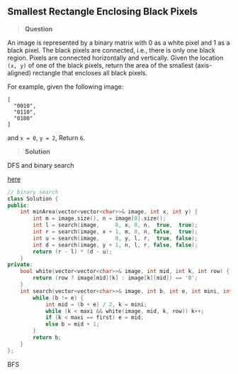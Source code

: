 ## Smallest Rectangle Enclosing Black Pixels

>**Question**

An image is represented by a binary matrix with 0 as a white pixel and 1 as a black pixel. The black pixels are connected, i.e., there is only one black region. Pixels are connected horizontally and vertically. Given the location `(x, y)` of one of the black pixels, return the area of the smallest (axis-aligned) rectangle that encloses all black pixels.

For example, given the following image:

```
[
  "0010",
  "0110",
  "0100"
]
```
and `x = 0`, `y = 2`,
Return `6`.


>**Solution**

DFS and binary search

[here](https://leetcode.com/discuss/68246/c-java-python-binary-search-solution-with-explanation)

```c++
// binary search
class Solution {
public:
    int minArea(vector<vector<char>>& image, int x, int y) {
        int m = image.size(), n = image[0].size();
        int l = search(image,     0, x, 0, n,  true,  true);
        int r = search(image, x + 1, m, 0, n, false,  true);
        int u = search(image,     0, y, l, r,  true, false);
        int d = search(image, y + 1, n, l, r, false, false);
        return (r - l) * (d - u);
    }
private:
    bool white(vector<vector<char>>& image, int mid, int k, int row) {
        return (row ? image[mid][k] : image[k][mid]) == '0';
    }
    int search(vector<vector<char>>& image, int b, int e, int mini, int maxi, bool first, bool row) {
        while (b != e) {
            int mid = (b + e) / 2, k = mini;
            while (k < maxi && white(image, mid, k, row)) k++;
            if (k < maxi == first) e = mid;
            else b = mid + 1;
        }
        return b;
    }
};
```
BFS
